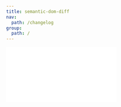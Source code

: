 ```yaml
---
title: semantic-dom-diff
nav:
  path: /changelog
group:
  path: /
---
```


<embed src="../CHANGELOG.md"></embed>
